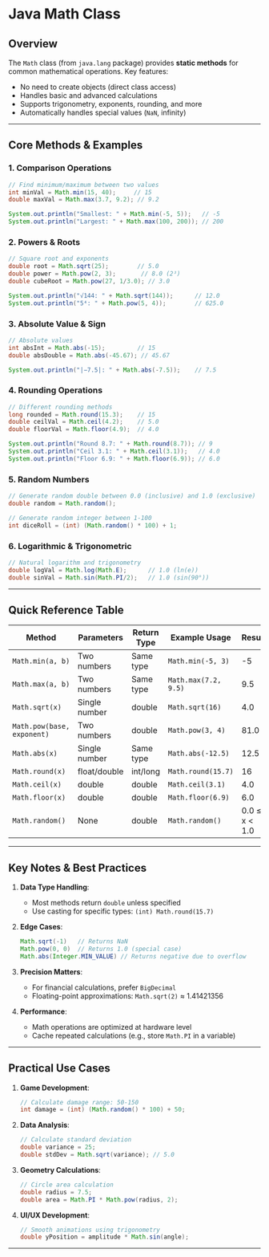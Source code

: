 # Java Math Class

## **Overview**
The `Math` class (from `java.lang` package) provides **static methods** for common mathematical operations. Key features:
- No need to create objects (direct class access)
- Handles basic and advanced calculations
- Supports trigonometry, exponents, rounding, and more
- Automatically handles special values (`NaN`, infinity)

---

## **Core Methods & Examples**

### **1. Comparison Operations**
```java
// Find minimum/maximum between two values
int minVal = Math.min(15, 40);     // 15
double maxVal = Math.max(3.7, 9.2); // 9.2

System.out.println("Smallest: " + Math.min(-5, 5));   // -5
System.out.println("Largest: " + Math.max(100, 200)); // 200
```

### **2. Powers & Roots**
```java
// Square root and exponents
double root = Math.sqrt(25);        // 5.0
double power = Math.pow(2, 3);       // 8.0 (2³)
double cubeRoot = Math.pow(27, 1/3.0); // 3.0

System.out.println("√144: " + Math.sqrt(144));      // 12.0
System.out.println("5⁴: " + Math.pow(5, 4));        // 625.0
```

### **3. Absolute Value & Sign**
```java
// Absolute values
int absInt = Math.abs(-15);         // 15
double absDouble = Math.abs(-45.67); // 45.67

System.out.println("|−7.5|: " + Math.abs(-7.5));    // 7.5
```

### **4. Rounding Operations**
```java
// Different rounding methods
long rounded = Math.round(15.3);    // 15
double ceilVal = Math.ceil(4.2);    // 5.0
double floorVal = Math.floor(4.9);  // 4.0

System.out.println("Round 8.7: " + Math.round(8.7)); // 9
System.out.println("Ceil 3.1: " + Math.ceil(3.1));   // 4.0
System.out.println("Floor 6.9: " + Math.floor(6.9)); // 6.0
```

### **5. Random Numbers**
```java
// Generate random double between 0.0 (inclusive) and 1.0 (exclusive)
double random = Math.random();  

// Generate random integer between 1-100
int diceRoll = (int) (Math.random() * 100) + 1;
```

### **6. Logarithmic & Trigonometric**
```java
// Natural logarithm and trigonometry
double logVal = Math.log(Math.E);      // 1.0 (ln(e))
double sinVal = Math.sin(Math.PI/2);   // 1.0 (sin(90°))
```

---

## **Quick Reference Table**

| Method                     | Parameters    | Return Type | Example Usage        | Result        |
| -------------------------- | ------------- | ----------- | -------------------- | ------------- |
| `Math.min(a, b)`           | Two numbers   | Same type   | `Math.min(-5, 3)`    | -5            |
| `Math.max(a, b)`           | Two numbers   | Same type   | `Math.max(7.2, 9.5)` | 9.5           |
| `Math.sqrt(x)`             | Single number | double      | `Math.sqrt(16)`      | 4.0           |
| `Math.pow(base, exponent)` | Two numbers   | double      | `Math.pow(3, 4)`     | 81.0          |
| `Math.abs(x)`              | Single number | Same type   | `Math.abs(-12.5)`    | 12.5          |
| `Math.round(x)`            | float/double  | int/long    | `Math.round(15.7)`   | 16            |
| `Math.ceil(x)`             | double        | double      | `Math.ceil(3.1)`     | 4.0           |
| `Math.floor(x)`            | double        | double      | `Math.floor(6.9)`    | 6.0           |
| `Math.random()`            | None          | double      | `Math.random()`      | 0.0 ≤ x < 1.0 |

---

## **Key Notes & Best Practices**
1. **Data Type Handling**:
   - Most methods return `double` unless specified
   - Use casting for specific types: `(int) Math.round(15.7)`

2. **Edge Cases**:
   ```java
   Math.sqrt(-1)   // Returns NaN
   Math.pow(0, 0)  // Returns 1.0 (special case)
   Math.abs(Integer.MIN_VALUE) // Returns negative due to overflow
   ```

3. **Precision Matters**:
   - For financial calculations, prefer `BigDecimal`
   - Floating-point approximations: `Math.sqrt(2)` ≈ 1.41421356

4. **Performance**:
   - Math operations are optimized at hardware level
   - Cache repeated calculations (e.g., store `Math.PI` in a variable)

---

## **Practical Use Cases**
1. **Game Development**:
   ```java
   // Calculate damage range: 50-150
   int damage = (int) (Math.random() * 100) + 50;
   ```

2. **Data Analysis**:
   ```java
   // Calculate standard deviation
   double variance = 25;
   double stdDev = Math.sqrt(variance); // 5.0
   ```

3. **Geometry Calculations**:
   ```java
   // Circle area calculation
   double radius = 7.5;
   double area = Math.PI * Math.pow(radius, 2);
   ```

4. **UI/UX Development**:
   
   ```java
   // Smooth animations using trigonometry
   double yPosition = amplitude * Math.sin(angle);
   ```

---

